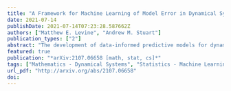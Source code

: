 ```yaml
---
title: "A Framework for Machine Learning of Model Error in Dynamical Systems"
date: 2021-07-14
publishDate: 2021-07-14T07:23:28.587662Z
authors: ["Matthew E. Levine", "Andrew M. Stuart"]
publication_types: ["2"]
abstract: "The development of data-informed predictive models for dynamical systems is of widespread interest in many disciplines. We present a unifying framework for blending mechanistic and machine-learning approaches to identify dynamical systems from data. We compare pure data-driven learning with hybrid models which incorporate imperfect domain knowledge. We cast the problem in both continuous- and discrete-time, for problems in which the model error is memoryless and in which it has significant memory, and we compare data-driven and hybrid approaches experimentally. Our formulation is agnostic to the chosen machine learning model. Using Lorenz '63 and Lorenz '96 Multiscale systems, we find that hybrid methods substantially outperform solely data-driven approaches in terms of data hunger, demands for model complexity, and overall predictive performance. We also find that, while a continuous-time framing allows for robustness to irregular sampling and desirable domain-interpretability, a discrete-time framing can provide similar or better predictive performance, especially when data are undersampled and the vector field cannot be resolved. We study model error from the learning theory perspective, defining excess risk and generalization error; for a linear model of the error used to learn about ergodic dynamical systems, both errors are bounded by terms that diminish with the square-root of T. We also illustrate scenarios that benefit from modeling with memory, proving that continuous-time recurrent neural networks (RNNs) can, in principle, learn memory-dependent model error and reconstruct the original system arbitrarily well; numerical results depict challenges in representing memory by this approach. We also connect RNNs to reservoir computing and thereby relate the learning of memory-dependent error to recent work on supervised learning between Banach spaces using random features."
featured: true
publication: "*arXiv:2107.06658 [math, stat, cs]*"
tags: ["Mathematics - Dynamical Systems", "Statistics - Machine Learning"]
url_pdf: "http://arxiv.org/abs/2107.06658"
doi:
---
```

